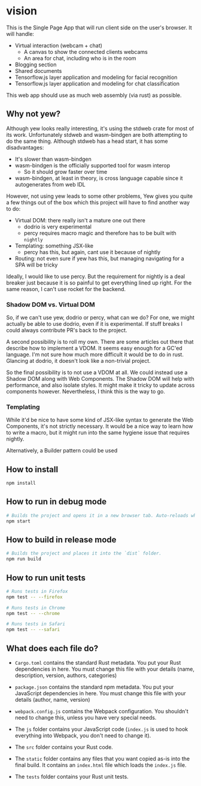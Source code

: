 # vision

This is the Single Page App that will run client side on the user's browser.  It will handle:

- Virtual interaction (webcam + chat)
  - A canvas to show the connected clients webcams
  - An area for chat, including who is in the room
- Blogging section
- Shared documents
- Tensorflow.js layer application and modeling for facial recognition
- Tensorflow.js layer application and modeling for chat classification

This web app should use as much web assembly (via rust) as possible.
  
## Why not yew?

Although yew looks really interesting, it's using the stdweb crate for most of its work.  Unfortunately
stdweb and wasm-bindgen are both attempting to do the same thing.  Although stdweb has a head start, it
has some disadvantages:

- It's slower than wasm-bindgen
- wasm-bindgen is the officially supported tool for wasm interop
  - So it should grow faster over time
- wasm-bindgen, at least in theory, is cross language capable since it autogenerates from web IDL

However, not using yew leads to some other problems,  Yew gives you quite a few things out of the box
which this project will have to find another way to do:

- Virtual DOM: there really isn't a mature one out there
  - dodrio is very experimental
  - percy requires macro magic and therefore has to be built with `nightly`
- Templating: something JSX-like
  - percy has this, but again, cant use it because of nightly
- Routing: not even sure if yew has this, but managing navigating for a SPA will be tricky

Ideally, I would like to use percy.  But the requirement for nightly is a deal breaker just because it is
so painful to get everything lined up right.  For the same reason, I can't use rocket for the backend.

### Shadow DOM vs. Virtual DOM

So, if we can't use yew, dodrio or percy, what can we do?  For one, we might actually be able to use
dodrio, even if it is experimental.  If stuff breaks I could always contribute PR's back to the project.

A second possibility is to roll my own.  There are some articles out there that describe how to implement
a VDOM.  It seems easy enough for a GC'ed language.  I'm not sure how much more difficult it would be to 
do in rust. Glancing at dodrio, it doesn't look like a non-trivial project.

So the final possibility is to not use a VDOM at all.  We could instead use a Shadow DOM along with Web
Components.  The Shadow DOM will help with performance, and also isolate styles.  It might make it tricky
to update across components however.  Nevertheless, I think this is the way to go.

### Templating

While it'd be nice to have some kind of JSX-like syntax to generate the Web Components, it's not strictly
necessary.  It would be a nice way to learn how to write a macro, but it might run into the same hygiene
issue that requires nightly.

Alternatively, a Builder pattern could be used

## How to install

```sh
npm install
```

## How to run in debug mode

```sh
# Builds the project and opens it in a new browser tab. Auto-reloads when the project changes.
npm start
```

## How to build in release mode

```sh
# Builds the project and places it into the `dist` folder.
npm run build
```

## How to run unit tests

```sh
# Runs tests in Firefox
npm test -- --firefox

# Runs tests in Chrome
npm test -- --chrome

# Runs tests in Safari
npm test -- --safari
```

## What does each file do?

* `Cargo.toml` contains the standard Rust metadata. You put your Rust dependencies in here. You must change this file with your details (name, description, version, authors, categories)

* `package.json` contains the standard npm metadata. You put your JavaScript dependencies in here. You must change this file with your details (author, name, version)

* `webpack.config.js` contains the Webpack configuration. You shouldn't need to change this, unless you have very special needs.

* The `js` folder contains your JavaScript code (`index.js` is used to hook everything into Webpack, you don't need to change it).

* The `src` folder contains your Rust code.

* The `static` folder contains any files that you want copied as-is into the final build. It contains an `index.html` file which loads the `index.js` file.

* The `tests` folder contains your Rust unit tests.
